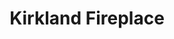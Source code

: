---
title: "Kirkland Fireplace"
url: /kirkland/kirkland-fireplace-northeast-124th-street/
shop: fireplace
---